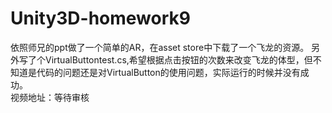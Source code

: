 # Unity3D-homework9
  依照师兄的ppt做了一个简单的AR，在asset store中下载了一个飞龙的资源。
  另外写了个VirtualButtontest.cs,希望根据点击按钮的次数来改变飞龙的体型，但不知道是代码的问题还是对VirtualButton的使用问题，实际运行的时候并没有成功。<br/>
  视频地址：等待审核
